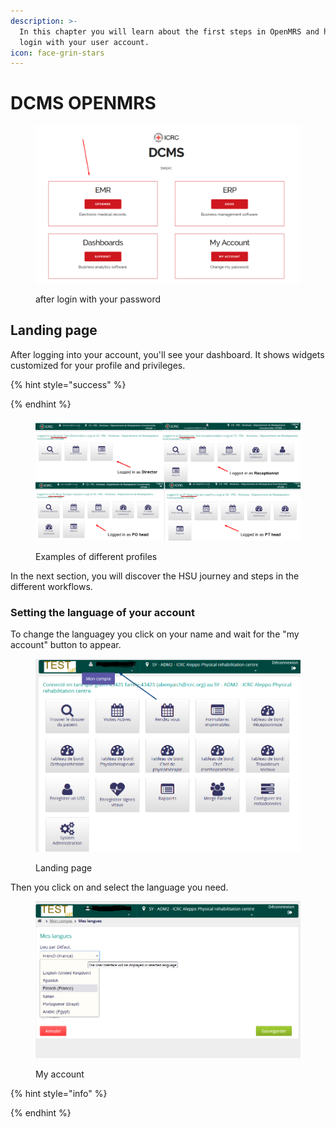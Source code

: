 ```yaml
---
description: >-
  In this chapter you will learn about the first steps in OpenMRS and how to
  login with your user account.
icon: face-grin-stars
---
```


# DCMS OPENMRS

<figure><img src="../../.gitbook/assets/image (38) (1).png" alt=""><figcaption><p>after login with your password</p></figcaption></figure>

## Landing page  <a href="#hlk89272319" id="hlk89272319"></a>



After logging into your account, you'll see your dashboard. It shows widgets customized for your profile and privileges.

{% hint style="success" %}

{% endhint %}

<figure><img src="../../.gitbook/assets/image (27).png" alt=""><figcaption><p>Examples of different profiles </p></figcaption></figure>

In the next section, you will discover the HSU journey and steps in the different workflows.&#x20;



### Setting the language of your account

To change the languagey you click on your name and wait for the "my account" button to appear.&#x20;

<figure><img src="../../.gitbook/assets/image (3).png" alt=""><figcaption><p>Landing page</p></figcaption></figure>

Then you click on and select the language you need.&#x20;

<figure><img src="../../.gitbook/assets/image (2).png" alt=""><figcaption><p>My account</p></figcaption></figure>



{% hint style="info" %}

{% endhint %}
